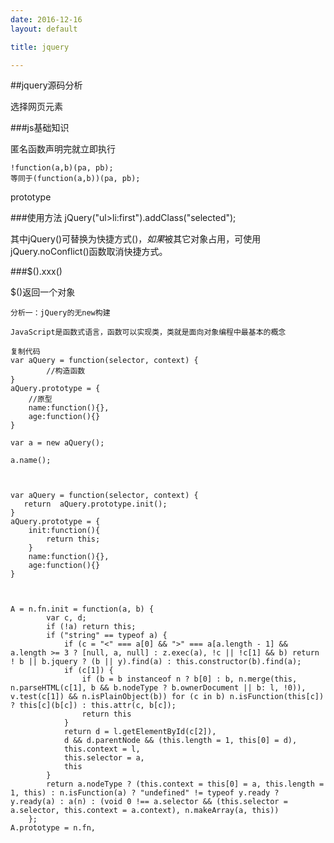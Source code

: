 ```yaml
---
date: 2016-12-16
layout: default

title: jquery

---
```


##jquery源码分析

选择网页元素

###js基础知识

匿名函数声明完就立即执行

	!function(a,b)(pa, pb);
	等同于(function(a,b))(pa, pb);
	

prototype

###使用方法
jQuery("ul>li:first").addClass("selected");

其中jQuery()可替换为快捷方式$()，如果$被其它对象占用，可使用jQuery.noConflict()函数取消快捷方式。

###$().xxx()

$()返回一个对象

	分析一：jQuery的无new构建
	
	JavaScript是函数式语言，函数可以实现类，类就是面向对象编程中最基本的概念
	
	复制代码
	var aQuery = function(selector, context) {
	        //构造函数
	}
	aQuery.prototype = {
	    //原型
	    name:function(){},
	    age:function(){}
	}
	
	var a = new aQuery();
	
	a.name();
	
	
	
	var aQuery = function(selector, context) {
       return  aQuery.prototype.init();
	}
	aQuery.prototype = {
	    init:function(){
	        return this;
	    }
	    name:function(){},
	    age:function(){}
	}



	A = n.fn.init = function(a, b) {
	        var c, d;
	        if (!a) return this;
	        if ("string" == typeof a) {
	            if (c = "<" === a[0] && ">" === a[a.length - 1] && a.length >= 3 ? [null, a, null] : z.exec(a), !c || !c[1] && b) return ! b || b.jquery ? (b || y).find(a) : this.constructor(b).find(a);
	            if (c[1]) {
	                if (b = b instanceof n ? b[0] : b, n.merge(this, n.parseHTML(c[1], b && b.nodeType ? b.ownerDocument || b: l, !0)), v.test(c[1]) && n.isPlainObject(b)) for (c in b) n.isFunction(this[c]) ? this[c](b[c]) : this.attr(c, b[c]);
	                return this
	            }
	            return d = l.getElementById(c[2]),
	            d && d.parentNode && (this.length = 1, this[0] = d),
	            this.context = l,
	            this.selector = a,
	            this
	        }
	        return a.nodeType ? (this.context = this[0] = a, this.length = 1, this) : n.isFunction(a) ? "undefined" != typeof y.ready ? y.ready(a) : a(n) : (void 0 !== a.selector && (this.selector = a.selector, this.context = a.context), n.makeArray(a, this))
	    };
	A.prototype = n.fn,
    
    